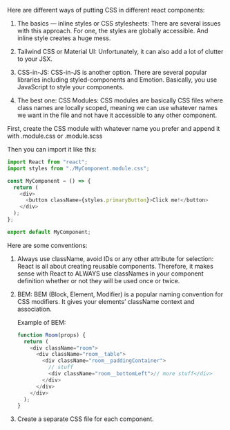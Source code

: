Here are different ways of putting CSS in different react components:

1. The basics — inline styles or CSS stylesheets: There are several issues with this approach. For one, the styles are globally accessible. And inline style creates a huge mess.

2. Tailwind CSS or Material UI: Unfortunately, it can also add a lot of clutter to your JSX.

3. CSS-in-JS: CSS-in-JS is another option. There are several popular libraries including styled-components and Emotion. Basically, you use JavaScript to style your components.

4. The best one: CSS Modules: CSS modules are basically CSS files where class names are locally scoped, meaning we can use whatever names we want in the file and not have it accessible to any other component.

First, create the CSS module with whatever name you prefer and append it with .module.css or .module.scss

Then you can import it like this:

```js
import React from "react";
import styles from "./MyComponent.module.css";

const MyComponent = () => {
  return (
    <div>
      <button className={styles.primaryButton}>Click me!</button>
    </div>
  );
};

export default MyComponent;
```

Here are some conventions:

1.  Always use className, avoid IDs or any other attribute for selection: React is all about creating reusable components. Therefore, it makes sense with React to ALWAYS use classNames in your component definition whether or not they will be used once or twice.

2.  BEM: BEM (Block, Element, Modifier) is a popular naming convention for CSS modifiers. It gives your elements’ className context and association.

    Example of BEM:

    ```js
    function Room(props) {
      return (
        <div className="room">
          <div className="room__table">
            <div className="room__paddingContainer">
              // stuff
              <div className="room__bottomLeft">// more stuff</div>
            </div>
          </div>
        </div>
      );
    }
    ```

3.  Create a separate CSS file for each component.
